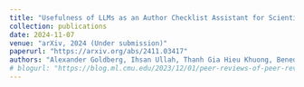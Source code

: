 ```yaml
---
title: "Usefulness of LLMs as an Author Checklist Assistant for Scientific Papers: NeurIPS'24 Experiment"
collection: publications
date: 2024-11-07
venue: "arXiv, 2024 (Under submission)"
paperurl: "https://arxiv.org/abs/2411.03417"
authors: "Alexander Goldberg, Ihsan Ullah, Thanh Gia Hieu Khuong, Benedictus Kent Rachmat, Zhen Xu, Isabelle Guyon, Nihar B. Shah"
# blogurl: "https://blog.ml.cmu.edu/2023/12/01/peer-reviews-of-peer-reviews-a-randomized-controlled-trial-and-other-experiments/"
---
```


